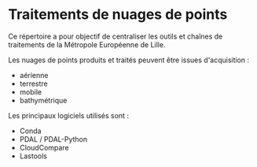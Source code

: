 # Traitements de nuages de points

Ce répertoire a pour objectif de centraliser les outils et chaînes de traitements de la Métropole Européenne de Lille.

Les nuages de points produits et traités peuvent être issues d'acquisition :

* aérienne
* terrestre
* mobile
* bathymétrique

Les principaux logiciels utilisés sont :

* Conda
* PDAL / PDAL-Python
* CloudCompare
* Lastools

